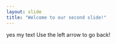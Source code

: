 ```yaml
---
layout: slide
title: "Welcome to our second slide!"
---
```

yes my text
Use the left arrow to go back!
